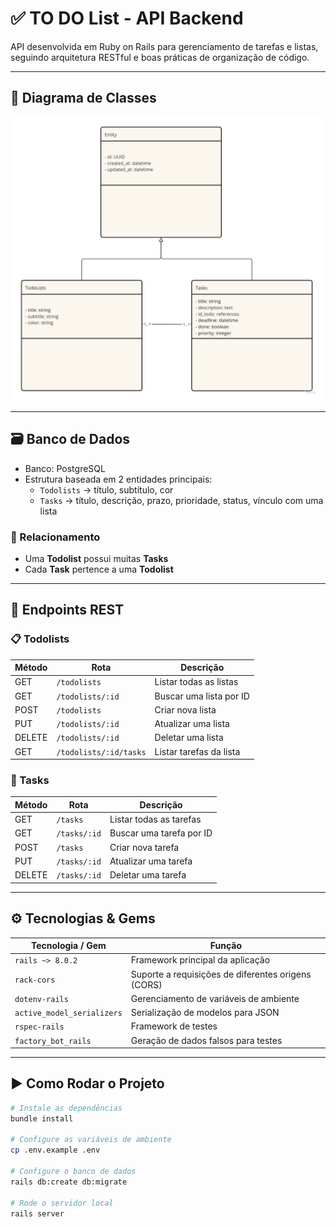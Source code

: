 # ✅ TO DO List - API Backend

API desenvolvida em Ruby on Rails para gerenciamento de tarefas e listas, seguindo arquitetura RESTful e boas práticas de organização de código.

---

## 🧩 Diagrama de Classes

<img src="./docs/class-diagram.png" alt="Diagrama de Classes" width="500"/>

---

## 🗃️ Banco de Dados

- Banco: PostgreSQL
- Estrutura baseada em 2 entidades principais:
  - `Todolists` → título, subtítulo, cor
  - `Tasks` → título, descrição, prazo, prioridade, status, vínculo com uma lista

### 🔗 Relacionamento
- Uma **Todolist** possui muitas **Tasks**
- Cada **Task** pertence a uma **Todolist**

---

## 🔌 Endpoints REST

### 📋 Todolists
| Método | Rota                 | Descrição                     |
|--------|----------------------|-------------------------------|
| GET    | `/todolists`         | Listar todas as listas        |
| GET    | `/todolists/:id`     | Buscar uma lista por ID       |
| POST   | `/todolists`         | Criar nova lista              |
| PUT    | `/todolists/:id`     | Atualizar uma lista           |
| DELETE | `/todolists/:id`     | Deletar uma lista             |
| GET    | `/todolists/:id/tasks` | Listar tarefas da lista       |

### 🧾 Tasks
| Método | Rota              | Descrição                     |
|--------|-------------------|-------------------------------|
| GET    | `/tasks`          | Listar todas as tarefas       |
| GET    | `/tasks/:id`      | Buscar uma tarefa por ID      |
| POST   | `/tasks`          | Criar nova tarefa             |
| PUT    | `/tasks/:id`      | Atualizar uma tarefa          |
| DELETE | `/tasks/:id`      | Deletar uma tarefa            |

---

## ⚙️ Tecnologias & Gems

| Tecnologia / Gem             | Função                                               |
|-----------------------------|------------------------------------------------------|
| `rails ~> 8.0.2`             | Framework principal da aplicação                     |
| `rack-cors`                 | Suporte a requisições de diferentes origens (CORS)   |
| `dotenv-rails`              | Gerenciamento de variáveis de ambiente               |
| `active_model_serializers` | Serialização de modelos para JSON                    |
| `rspec-rails`               | Framework de testes                                  |
| `factory_bot_rails`         | Geração de dados falsos para testes                  |

---

## ▶️ Como Rodar o Projeto

```bash
# Instale as dependências
bundle install

# Configure as variáveis de ambiente
cp .env.example .env

# Configure o banco de dados
rails db:create db:migrate

# Rode o servidor local
rails server